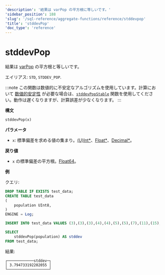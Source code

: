 ```yaml
---
'description': '結果は varPop の平方根に等しいです。'
'sidebar_position': 188
'slug': '/sql-reference/aggregate-functions/reference/stddevpop'
'title': 'stddevPop'
'doc_type': 'reference'
---
```



# stddevPop

結果は [varPop](../../../sql-reference/aggregate-functions/reference/varpop.md) の平方根と等しいです。

エイリアス: `STD`, `STDDEV_POP`.

:::note
この関数は数値的に不安定なアルゴリズムを使用しています。計算において [数値的安定性](https://en.wikipedia.org/wiki/Numerical_stability) が必要な場合は、[`stddevPopStable`](../reference/stddevpopstable.md) 関数を使用してください。動作は遅くなりますが、計算誤差が少なくなります。
:::

**構文**

```sql
stddevPop(x)
```

**パラメータ**

- `x`: 標準偏差を求める値の集まり。[(U)Int*](../../data-types/int-uint.md)、[Float*](../../data-types/float.md)、[Decimal*](../../data-types/decimal.md)。

**戻り値**

- `x` の標準偏差の平方根。[Float64](../../data-types/float.md)。

**例**

クエリ:

```sql
DROP TABLE IF EXISTS test_data;
CREATE TABLE test_data
(
    population UInt8,
)
ENGINE = Log;

INSERT INTO test_data VALUES (3),(3),(3),(4),(4),(5),(5),(7),(11),(15);

SELECT
    stddevPop(population) AS stddev
FROM test_data;
```

結果:

```response
┌────────────stddev─┐
│ 3.794733192202055 │
└───────────────────┘
```
